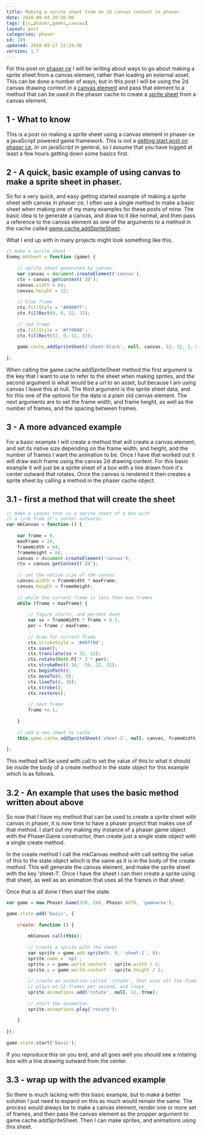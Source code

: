 ```yaml
---
title: Making a sprite sheet from an 2d canvas context in phaser
date: 2018-08-04 20:56:00
tags: [js,phaser,games,canvas]
layout: post
categories: phaser
id: 249
updated: 2018-09-17 12:19:46
version: 1.7
---
```


For this post on [phaser ce](https://photonstorm.github.io/phaser-ce/) I will be writing about ways to go about making a sprite sheet from a canvas element, rather than loading an external asset. This can be done a number of ways, but in this post I will be using the 2d canvas drawing context in a [canvas element](/2017/05/17/canvas-getting-started/) and pass that element to a method that can be used in the phaser cache to create a [sprite sheet](/2017/10/12/phaser-spritesheets/) from a canvas element.

<!-- more -->

## 1 - What to know

This is a post on making a sprite sheet using a canvas element in phaser ce a javaScript powered game framework. This is not a [getting start post on phaser ce](/2017/10/04/phaser-getting-started/), or on javaScript in general, so I assume that you have logged at least a few hours getting down some basics first.

## 2 - A quick, basic example of using canvas to make a sprite sheet in phaser.

So for a very quick, and easy getting started example of making a sprite sheet with canvas in phaser ce, I often use a single method to make a basic sheet when making one of my many examples for these posts of mine. The basic idea is to generate a canvas, and draw to it like normal, and then pass a reference to the canvas element as one of the arguments to a method in the cache called [game.cache.addSpriteSheet](https://photonstorm.github.io/phaser-ce/Phaser.Cache.html#addSpriteSheet).

What I end up with in many projects might look something like this.

```js
// make a sprite sheet
Enemy.mkSheet = function (game) {
 
    // sprite sheet generated by canvas
    var canvas = document.createElement('canvas'),
    ctx = canvas.getContext('2d');
    canvas.width = 64;
    canvas.height = 32;
 
    // blue frame
    ctx.fillStyle = '#0000ff';
    ctx.fillRect(0, 0, 32, 32);
 
    // red frame
    ctx.fillStyle = '#ff0000';
    ctx.fillRect(32, 0, 32, 32);
 
    game.cache.addSpriteSheet('sheet-block', null, canvas, 32, 32, 2, 0, 0);
 
};
```

When calling the game.cache.addSpriteSheet method the first argument is the key that I want to use to refer to the sheet when making sprites, and the second argument is what would be a url to an asset, but because I am using canvas I leave this at null. The third argument is the sprite sheet data, and for this one of the options for the data is a plain old canvas element. The next arguments are to set the frame width, and frame height, as well as the number of frames, and the spacing between frames.

## 3 - A more advanced example

For a basic example I will create a method that will create a canvas element, and set its native size depending on the frame width, and height, and the number of frames I want the animation to be. Once I have that worked out it will draw each frame using the canvas 2d drawing context. For this basic example it will just be a sprite sheet of a box with a line drawn from it's center outward that rotates. Once the canvas is rendered it then creates a sprite sheet by calling a method in the phaser cache object.

## 3.1 - first a method that will create the sheet

```js
// make a canvas that is a sprite sheet of a box with
// a line from it's center outwards.
var mkCanvas = function () {
 
    var frame = 0,
    maxFrame = 24,
    frameWidth = 64,
    frameHeight = 64,
    canvas = document.createElement('canvas');
    ctx = canvas.getContext('2d');
 
    // set the native size of the canvas
    canvas.width = frameWidth * maxFrame;
    canvas.height = frameHeight;
 
    // while the current frame is less than max frames
    while (frame < maxFrame) {
 
        // figure startx, and percent done
        var sx = frameWidth * frame + 0.5,
        per = frame / maxFrame;
 
        // draw for current frame
        ctx.strokeStyle = '#00ff00';
        ctx.save();
        ctx.translate(sx + 32, 32);
        ctx.rotate(Math.PI * 2 * per);
        ctx.strokeRect(-16, -16, 32, 32);
        ctx.beginPath();
        ctx.moveTo(0, 0);
        ctx.lineTo(0, 30);
        ctx.stroke();
        ctx.restore();
 
        // next frame
        frame += 1;
 
    }
 
    // add a new sheet to cache
    this.game.cache.addSpriteSheet('sheet-1', null, canvas, frameWidth, frameHeight, maxFrame, 0, 0);
 
};
```

This method will be used with call to set the value of this to what it should be inside the body of a create method in the state object for this example which is as follows.

## 3.2 - An example that uses the basic method written about above

So now that I have my method that can be used to create a sprite sheet with canvas in phaser, it is now time to have a phaser project that makes use of that method. I start out my making my instance of a phaser game object with the Phaser.Game constructor, then create just a single state object with a single create method. 

In the create method I call the mkCanvas method with call setting the value of this to the state object which is the same as it is in the body of the create method. This will generate the canvas element, and make the sprite sheet with the key 'sheet-1'. Once I have the sheet I can then create a sprite using that sheet, as well as an animation that uses all the frames in that sheet.

Once that is all done I then start the state.

```js
var game = new Phaser.Game(320, 240, Phaser.AUTO, 'gamearea');

game.state.add('basic', {
 
    create: function () {
 
        mkCanvas.call(this);
 
        // create a sprite with the sheet
        var sprite = game.add.sprite(0, 0, 'sheet-1', 0);
        sprite.name = 'sp1';
        sprite.x = game.world.centerX - sprite.width / 2;
        sprite.y = game.world.centerY - sprite.height / 2;
 
        // create an animation called 'rotate', that uses all the frames (null),\
        // plays at 12 frames per second, and loops
        sprite.animations.add('rotate', null, 12, true);
 
        // start the animation
        sprite.animations.play('rotate');
 
    }
 
});
 
game.state.start('basic');
```

If you reproduce this on you end, and all goes well you should see a rotating box with a line drawing outward from the center.

## 3.3 - wrap up with the advanced example

So there is much lacking with this basic example, but to make a better solution I just need to expand on this as much would remain the same. The process would always be to make a canvas element, render one or more set of frames, and then pass the canvas element as the propper argument to game.cache.addSpriteSheet. Then I can make sprites, and animations using this sheet.